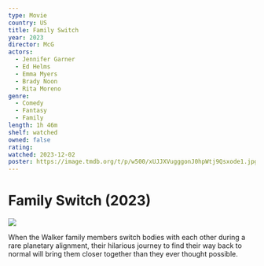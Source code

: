 ```yaml
---
type: Movie
country: US
title: Family Switch
year: 2023
director: McG
actors:
  - Jennifer Garner
  - Ed Helms
  - Emma Myers
  - Brady Noon
  - Rita Moreno
genre:
  - Comedy
  - Fantasy
  - Family
length: 1h 46m
shelf: watched
owned: false
rating:
watched: 2023-12-02
poster: https://image.tmdb.org/t/p/w500/xUJJXVugggonJ0hpWtj9Qsxode1.jpg
---
```


# Family Switch (2023)

![](https://image.tmdb.org/t/p/w500/xUJJXVugggonJ0hpWtj9Qsxode1.jpg)

When the Walker family members switch bodies with each other during a rare planetary alignment, their hilarious journey to find their way back to normal will bring them closer together than they ever thought possible.